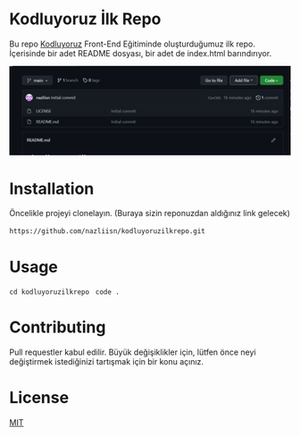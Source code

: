# **Kodluyoruz İlk Repo**
Bu repo [Kodluyoruz](https://www.kodluyoruz.org/) Front-End Eğitiminde oluşturduğumuz ilk repo. İçerisinde bir adet README dosyası, bir adet de index.html barındırıyor.

![Project](Screenshot_1.png)

# **Installation**
Öncelikle projeyi clonelayın. (Buraya sizin reponuzdan aldığınız link gelecek)

``` https://github.com/nazliisn/kodluyoruzilkrepo.git ```

# **Usage**

```cd kodluyoruzilkrepo ```
``` code . ```

# **Contributing**
Pull requestler kabul edilir. Büyük değişiklikler için, lütfen önce neyi değiştirmek istediğinizi tartışmak için bir konu açınız.

# **License**

[MIT](https://choosealicense.com/licenses/mit/)










